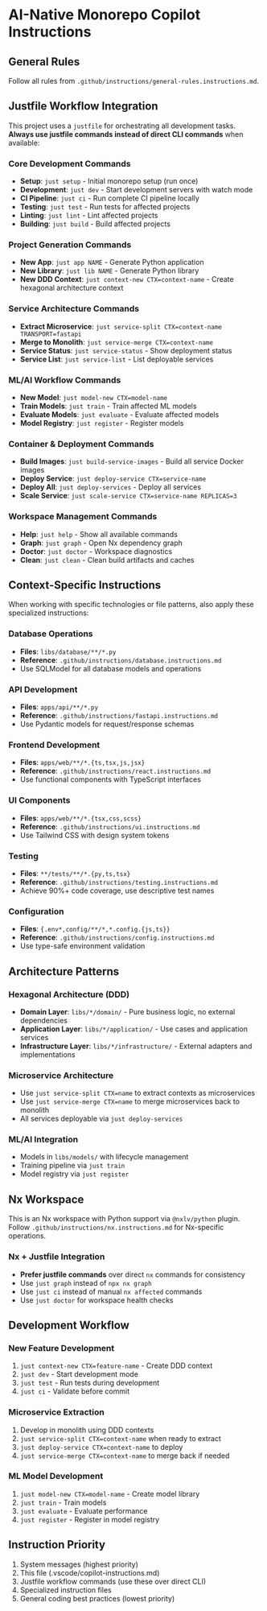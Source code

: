# AI-Native Monorepo Copilot Instructions

## General Rules

Follow all rules from `.github/instructions/general-rules.instructions.md`.

## Justfile Workflow Integration

This project uses a `justfile` for orchestrating all development tasks. **Always use justfile commands instead of direct CLI commands** when available:

### Core Development Commands
- **Setup**: `just setup` - Initial monorepo setup (run once)
- **Development**: `just dev` - Start development servers with watch mode
- **CI Pipeline**: `just ci` - Run complete CI pipeline locally
- **Testing**: `just test` - Run tests for affected projects
- **Linting**: `just lint` - Lint affected projects
- **Building**: `just build` - Build affected projects

### Project Generation Commands
- **New App**: `just app NAME` - Generate Python application
- **New Library**: `just lib NAME` - Generate Python library
- **New DDD Context**: `just context-new CTX=context-name` - Create hexagonal architecture context

### Service Architecture Commands
- **Extract Microservice**: `just service-split CTX=context-name TRANSPORT=fastapi`
- **Merge to Monolith**: `just service-merge CTX=context-name`
- **Service Status**: `just service-status` - Show deployment status
- **Service List**: `just service-list` - List deployable services

### ML/AI Workflow Commands
- **New Model**: `just model-new CTX=model-name`
- **Train Models**: `just train` - Train affected ML models
- **Evaluate Models**: `just evaluate` - Evaluate affected models
- **Model Registry**: `just register` - Register models

### Container & Deployment Commands
- **Build Images**: `just build-service-images` - Build all service Docker images
- **Deploy Service**: `just deploy-service CTX=service-name`
- **Deploy All**: `just deploy-services` - Deploy all services
- **Scale Service**: `just scale-service CTX=service-name REPLICAS=3`

### Workspace Management Commands
- **Help**: `just help` - Show all available commands
- **Graph**: `just graph` - Open Nx dependency graph
- **Doctor**: `just doctor` - Workspace diagnostics
- **Clean**: `just clean` - Clean build artifacts and caches

## Context-Specific Instructions

When working with specific technologies or file patterns, also apply these specialized instructions:

### Database Operations

- **Files**: `libs/database/**/*.py`
- **Reference**: `.github/instructions/database.instructions.md`
- Use SQLModel for all database models and operations

### API Development

- **Files**: `apps/api/**/*.py`
- **Reference**: `.github/instructions/fastapi.instructions.md`
- Use Pydantic models for request/response schemas

### Frontend Development

- **Files**: `apps/web/**/*.{ts,tsx,js,jsx}`
- **Reference**: `.github/instructions/react.instructions.md`
- Use functional components with TypeScript interfaces

### UI Components

- **Files**: `apps/web/**/*.{tsx,css,scss}`
- **Reference**: `.github/instructions/ui.instructions.md`
- Use Tailwind CSS with design system tokens

### Testing

- **Files**: `**/tests/**/*.{py,ts,tsx}`
- **Reference**: `.github/instructions/testing.instructions.md`
- Achieve 90%+ code coverage, use descriptive test names

### Configuration

- **Files**: `{.env*,config/**/*,*.config.{js,ts}}`
- **Reference**: `.github/instructions/config.instructions.md`
- Use type-safe environment validation

## Architecture Patterns

### Hexagonal Architecture (DDD)
- **Domain Layer**: `libs/*/domain/` - Pure business logic, no external dependencies
- **Application Layer**: `libs/*/application/` - Use cases and application services
- **Infrastructure Layer**: `libs/*/infrastructure/` - External adapters and implementations

### Microservice Architecture
- Use `just service-split CTX=name` to extract contexts as microservices
- Use `just service-merge CTX=name` to merge microservices back to monolith
- All services deployable via `just deploy-services`

### ML/AI Integration
- Models in `libs/models/` with lifecycle management
- Training pipeline via `just train`
- Model registry via `just register`

## Nx Workspace

This is an Nx workspace with Python support via `@nxlv/python` plugin. Follow `.github/instructions/nx.instructions.md` for Nx-specific operations.

### Nx + Justfile Integration
- **Prefer justfile commands** over direct `nx` commands for consistency
- Use `just graph` instead of `npx nx graph`
- Use `just ci` instead of manual `nx affected` commands
- Use `just doctor` for workspace health checks

## Development Workflow

### New Feature Development
1. `just context-new CTX=feature-name` - Create DDD context
2. `just dev` - Start development mode
3. `just test` - Run tests during development
4. `just ci` - Validate before commit

### Microservice Extraction
1. Develop in monolith using DDD contexts
2. `just service-split CTX=context-name` when ready to extract
3. `just deploy-service CTX=context-name` to deploy
4. `just service-merge CTX=context-name` to merge back if needed

### ML Model Development
1. `just model-new CTX=model-name` - Create model library
2. `just train` - Train models
3. `just evaluate` - Evaluate performance
4. `just register` - Register in model registry

## Instruction Priority

1. System messages (highest priority)
2. This file (.vscode/copilot-instructions.md)
3. Justfile workflow commands (use these over direct CLI)
4. Specialized instruction files
5. General coding best practices (lowest priority)
